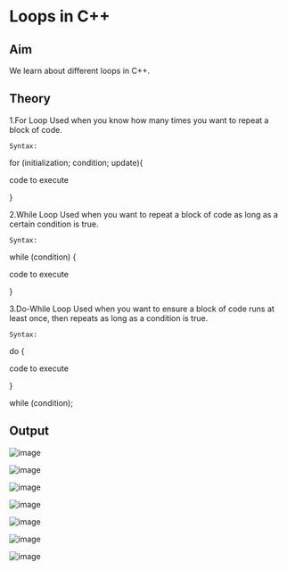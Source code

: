 # Loops in C++
## Aim
We learn about different loops in C++.
## Theory
1.For Loop
Used when you know how many times you want to repeat a block of code.

`Syntax:`

for (initialization; condition; update){

  code to execute
  
}

2.While Loop
Used when you want to repeat a block of code as long as a certain condition is true.

`Syntax:`

while (condition) {

  code to execute
  
}

3.Do-While Loop
Used when you want to ensure a block of code runs at least once, then repeats as long as a condition is true.

`Syntax:`

do {
 
  code to execute

}

while (condition);

## Output

![image](https://github.com/user-attachments/assets/487b14ec-f4fa-4d44-bb68-cf8e9048347e)

![image](https://github.com/user-attachments/assets/b2e4d1a6-6fa5-49ec-8dfb-4baa783c3648)

![image](https://github.com/user-attachments/assets/a314da11-e813-4ce1-ab79-8165e0963a65)

![image](https://github.com/user-attachments/assets/81d04af1-0f06-40da-ac72-773a04e0fb63)

![image](https://github.com/user-attachments/assets/1affd569-dea7-4e86-ad74-d010a17b771e)

![image](https://github.com/user-attachments/assets/9665b3c2-e2c1-4260-85db-96ad6d82c074)

![image](https://github.com/user-attachments/assets/7b2d027d-13cc-4c6c-a56a-1df95dc5785c)


